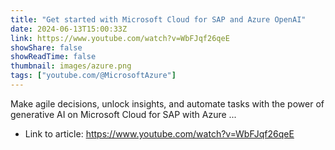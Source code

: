 ```yaml
---
title: "Get started with Microsoft Cloud for SAP and Azure OpenAI"
date: 2024-06-13T15:00:33Z
link: https://www.youtube.com/watch?v=WbFJqf26qeE
showShare: false
showReadTime: false
thumbnail: images/azure.png
tags: ["youtube.com/@MicrosoftAzure"]
---
```

Make agile decisions, unlock insights, and automate tasks with the power of generative AI on Microsoft Cloud for SAP with Azure ...

- Link to article: https://www.youtube.com/watch?v=WbFJqf26qeE